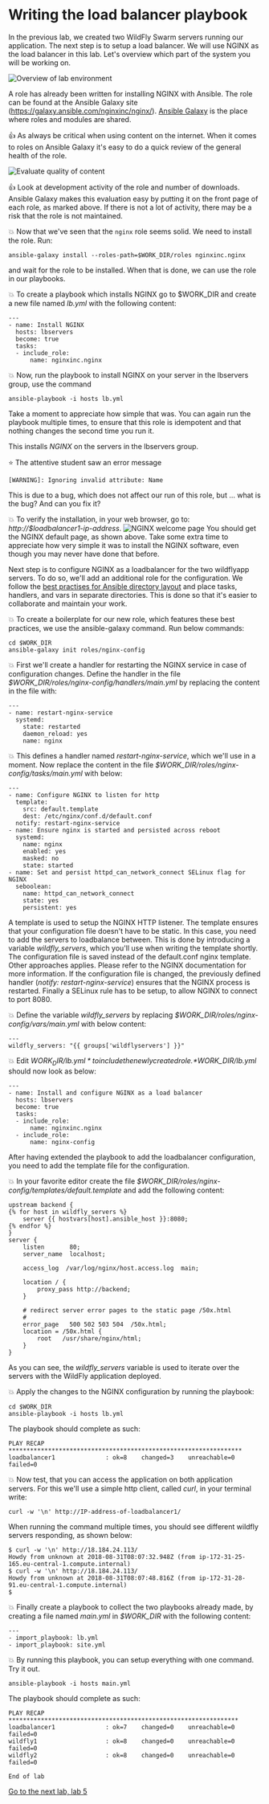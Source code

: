 # Writing the load balancer playbook

In the previous lab, we created two WildFly Swarm servers running our application. The next step is to setup a load balancer. We will use NGINX as the load balancer in this lab. Let's overview which part of the system you will be working on.

![Overview of lab environment](../../content/images/app-arch2.png)

A role has already been written for installing NGINX with Ansible. The role can be found at the Ansible Galaxy site (https://galaxy.ansible.com/nginxinc/nginx/). [Ansible Galaxy](https://galaxy.ansible.com) is the place where roles and modules are shared.

 :thumbsup: As always be critical when using content on the internet. When it comes to roles on Ansible Galaxy it's easy to do a quick review of the general health of the role.

![Evaluate quality of content](../../content/images/nginx.png)

 :thumbsup: Look at development activity of the role and number of downloads. Ansible Galaxy makes this evaluation easy by putting it on the front page of each role, as marked above. If there is not a lot of activity, there may be a risk that the role is not maintained.

:boom: Now that we've seen that the `nginx` role seems solid. We need to install the role. Run:

```
ansible-galaxy install --roles-path=$WORK_DIR/roles nginxinc.nginx
```

and wait for the role to be installed. When that is done, we can use the role in our playbooks.

:boom: To create a playbook which installs NGINX go to $WORK_DIR and create a new file named *lb.yml* with the following content:

```
---
- name: Install NGINX
  hosts: lbservers
  become: true
  tasks:
  - include_role:
      name: nginxinc.nginx
```

:boom: Now, run the playbook to install NGINX on your server in the lbservers group, use the command

```
ansible-playbook -i hosts lb.yml
```
Take a moment to appreciate how simple that was. You can again run the playbook multiple times, to ensure that this role is idempotent and that nothing changes the second time you run it.

This installs _NGINX_ on the servers in the lbservers group.

:star: The attentive student saw an error message
```
[WARNING]: Ignoring invalid attribute: Name
```
This is due to a bug, which does not affect our run of this role, but ... what is the bug? And can you fix it?

:boom: To verify the installation, in your web browser, go to: *http://$loadbalancer1-ip-address*.
![NGINX welcome page](../../content/images/nginx-welcome.png)
You should get the NGINX default page, as shown above. Take some extra time to appreciate how very simple it was to install the NGINX software, even though you may never have done that before.

Next step is to configure NGINX as a loadbalancer for the two wildflyapp servers. To do so, we'll add an additional role for the configuration. We follow the [best practises for Ansible directory layout](http://docs.ansible.com/ansible/latest/user_guide/playbooks_best_practices.html) and place tasks, handlers, and vars in separate directories. This is done so that it's easier to collaborate and maintain your work.

:boom: To create a boilerplate for our new role, which features these best practices, we use the ansible-galaxy command. Run below commands:

```
cd $WORK_DIR
ansible-galaxy init roles/nginx-config
```

:boom: First we'll create a handler for restarting the NGINX service in case of configuration changes. Define the handler in the file *$WORK_DIR/roles/nginx-config/handlers/main.yml* by replacing the content in the file with:

```
---
- name: restart-nginx-service
  systemd:
    state: restarted
    daemon_reload: yes
    name: nginx
```

:boom: This defines a handler named *restart-nginx-service*, which we'll use in a moment. Now replace the content in the file *$WORK_DIR/roles/nginx-config/tasks/main.yml* with below:

```
---
- name: Configure NGINX to listen for http
  template:
    src: default.template
    dest: /etc/nginx/conf.d/default.conf
  notify: restart-nginx-service
- name: Ensure nginx is started and persisted across reboot
  systemd:
    name: nginx
    enabled: yes
    masked: no
    state: started
- name: Set and persist httpd_can_network_connect SELinux flag for NGINX
  seboolean:
    name: httpd_can_network_connect
    state: yes
    persistent: yes
```
A template is used to setup the NGINX HTTP listener. The template ensures that your configuration file doesn't have to be static. In this case, you need to add the servers to loadbalance between. This is done by introducing a variable *wildfly_servers*, which you'll use when writing the template shortly. The configuration file is saved instead of the default.conf nginx template. Other approaches applies. Please refer to the NGINX documentation for more information. If the configuration file is changed, the previously defined handler (*notify: restart-nginx-service*) ensures that the NGINX process is restarted. Finally a SELinux rule has to be setup, to allow NGINX to connect to port 8080.

:boom:  Define the variable *wildfly_servers* by replacing *$WORK_DIR/roles/nginx-config/vars/main.yml* with below content:

```
---
wildfly_servers: "{{ groups['wildflyservers'] }}"
```

:boom: Edit *$WORK_DIR/lb.yml* to include the newly created role. *$WORK_DIR/lb.yml* should now look as below:

```
---
- name: Install and configure NGINX as a load balancer
  hosts: lbservers
  become: true
  tasks:
  - include_role:
      name: nginxinc.nginx
  - include_role:
      name: nginx-config
```

After having extended the playbook to add the loadbalancer configuration, you need to add the template file for the configuration.

:boom: In your favorite editor create the file *$WORK_DIR/roles/nginx-config/templates/default.template* and add the following content:

```
upstream backend {
{% for host in wildfly_servers %}
    server {{ hostvars[host].ansible_host }}:8080;
{% endfor %}
}
server {
    listen       80;
    server_name  localhost;

    access_log  /var/log/nginx/host.access.log  main;

    location / {
        proxy_pass http://backend;
    }

    # redirect server error pages to the static page /50x.html
    #
    error_page   500 502 503 504  /50x.html;
    location = /50x.html {
        root   /usr/share/nginx/html;
    }
}
```

As you can see, the *wildfly_servers* variable is used to iterate over the servers with the WildFly application deployed.

:boom: Apply the changes to the NGINX configuration by running the playbook:

```
cd $WORK_DIR
ansible-playbook -i hosts lb.yml
```

The playbook should complete as such:
```
PLAY RECAP *****************************************************************
loadbalancer1              : ok=8    changed=3    unreachable=0    failed=0
```

:boom: Now test, that you can access the application on both application servers. For this we'll use a simple http client, called _curl_, in your terminal write:

```
curl -w '\n' http://IP-address-of-loadbalancer1/
```

When running the command multiple times, you should see different wildfly servers responding, as shown below:

```
$ curl -w '\n' http://18.184.24.113/
Howdy from unknown at 2018-08-31T08:07:32.948Z (from ip-172-31-25-165.eu-central-1.compute.internal)
$ curl -w '\n' http://18.184.24.113/
Howdy from unknown at 2018-08-31T08:07:48.816Z (from ip-172-31-28-91.eu-central-1.compute.internal)
$
```

:boom: Finally create a playbook to collect the two playbooks already made, by creating a file named *main.yml* in *$WORK_DIR* with the following content:

```
---
- import_playbook: lb.yml
- import_playbook: site.yml
```

:boom: By running this playbook, you can setup everything with one command. Try it out.

```
ansible-playbook -i hosts main.yml
```

The playbook should complete as such:
```
PLAY RECAP ****************************************************************
loadbalancer1              : ok=7    changed=0    unreachable=0    failed=0
wildfly1                   : ok=8    changed=0    unreachable=0    failed=0
wildfly2                   : ok=8    changed=0    unreachable=0    failed=0
```

```
End of lab
```
[Go to the next lab, lab 5](../lab-5/README.md)
